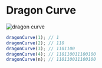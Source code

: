 # Dragon Curve

![dragon curve](dragon-curve.png)

```javascript
dragonCurve(1); // 1
dragonCurve(2); // 110
dragonCurve(3); // 1101100
dragonCurve(4); // 110110011100100
dragonCurve(n); // 110110011100100 
```

